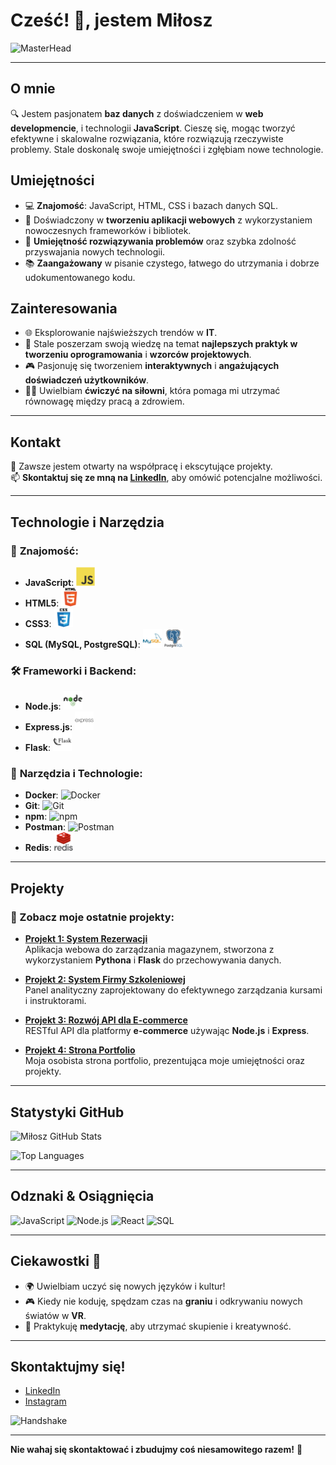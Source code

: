 # Cześć! 👋, jestem Miłosz

![MasterHead](https://user-images.githubusercontent.com/74038190/212749447-bfb7e725-6987-49d9-ae85-2015e3e7cc41.gif)

---

## O mnie
🔍 Jestem pasjonatem **baz danych** z doświadczeniem w **web developmencie**, i technologii **JavaScript**. Cieszę się, mogąc tworzyć efektywne i skalowalne rozwiązania, które rozwiązują rzeczywiste problemy. Stale doskonalę swoje umiejętności i zgłębiam nowe technologie.

## Umiejętności
- 💻 **Znajomość**: JavaScript, HTML, CSS i bazach danych SQL.
- 🌟 Doświadczony w **tworzeniu aplikacji webowych** z wykorzystaniem nowoczesnych frameworków i bibliotek.
- 🚀 **Umiejętność rozwiązywania problemów** oraz szybka zdolność przyswajania nowych technologii.
- 📚 **Zaangażowany** w pisanie czystego, łatwego do utrzymania i dobrze udokumentowanego kodu.

## Zainteresowania
- 🌐 Eksplorowanie najświeższych trendów w **IT**.
- 🧠 Stale poszerzam swoją wiedzę na temat **najlepszych praktyk w tworzeniu oprogramowania** i **wzorców projektowych**.
- 🎮 Pasjonuję się tworzeniem **interaktywnych** i **angażujących doświadczeń użytkowników**.
- 🏋️‍♂️ Uwielbiam **ćwiczyć na siłowni**, która pomaga mi utrzymać równowagę między pracą a zdrowiem.


---

## Kontakt

🤝 Zawsze jestem otwarty na współpracę i ekscytujące projekty.  
📫 **Skontaktuj się ze mną na [LinkedIn](https://www.linkedin.com/in/mi%C5%82osz-kordzi%C5%84ski-a85947254)**, aby omówić potencjalne możliwości.

---

## Technologie i Narzędzia

### 🧠 **Znajomość:**

- **JavaScript**: <img src="https://raw.githubusercontent.com/devicons/devicon/master/icons/javascript/javascript-original.svg" alt="JavaScript" width="30" height="30">
- **HTML5**: <img src="https://raw.githubusercontent.com/devicons/devicon/master/icons/html5/html5-original-wordmark.svg" alt="HTML5" width="30" height="30">
- **CSS3**: <img src="https://raw.githubusercontent.com/devicons/devicon/master/icons/css3/css3-original-wordmark.svg" alt="CSS3" width="30" height="30">
- **SQL (MySQL, PostgreSQL)**: <img src="https://raw.githubusercontent.com/devicons/devicon/master/icons/mysql/mysql-original-wordmark.svg" alt="MySQL" width="30" height="30"> <img src="https://raw.githubusercontent.com/devicons/devicon/master/icons/postgresql/postgresql-original-wordmark.svg" alt="PostgreSQL" width="30" height="30">

### 🛠 **Frameworki i Backend:**

- **Node.js**: <img src="https://raw.githubusercontent.com/devicons/devicon/master/icons/nodejs/nodejs-original-wordmark.svg" alt="Node.js" width="30" height="30">
- **Express.js**: <img src="https://raw.githubusercontent.com/devicons/devicon/master/icons/express/express-original-wordmark.svg" alt="Express" width="30" height="30">
- **Flask**: <img src="https://raw.githubusercontent.com/devicons/devicon/master/icons/flask/flask-original-wordmark.svg" alt="Flask" width="30" height="30">

### 🧰 **Narzędzia i Technologie:**

- **Docker**: ![Docker](https://img.shields.io/badge/-Docker-2496ED?style=flat&logo=docker)
- **Git**: ![Git](https://img.shields.io/badge/-Git-F05032?style=flat&logo=git)
- **npm**: ![npm](https://img.shields.io/badge/-npm-CB3837?style=flat&logo=npm)
- **Postman**: ![Postman](https://img.shields.io/badge/-Postman-FF6C37?style=flat&logo=postman)
- **Redis**: <img src="https://raw.githubusercontent.com/devicons/devicon/master/icons/redis/redis-original-wordmark.svg" alt="Redis" width="30" height="30">

---

## Projekty

### 🚀 Zobacz moje ostatnie projekty:

- **[Projekt 1: System Rezerwacji](https://github.com/milekv/system_rezerwacji)**  
  Aplikacja webowa do zarządzania magazynem, stworzona z wykorzystaniem **Pythona** i **Flask** do przechowywania danych.

- **[Projekt 2: System Firmy Szkoleniowej](https://github.com/milekv/firma-szkoleniowa)**  
  Panel analityczny zaprojektowany do efektywnego zarządzania kursami i instruktorami.

- **[Projekt 3: Rozwój API dla E-commerce](https://github.com/milekv/ecommerce-api)**  
   RESTful API dla platformy **e-commerce** używając **Node.js** i **Express**.

- **[Projekt 4: Strona Portfolio](https://github.com/milekv/milekv.github.io)**  
  Moja osobista strona portfolio, prezentująca moje umiejętności oraz projekty.

---

## Statystyki GitHub

![Miłosz GitHub Stats](https://github-readme-stats.vercel.app/api?username=milekv&show_icons=true&hide_title=true&count_private=true&theme=radical)

![Top Languages](https://github-readme-stats.vercel.app/api/top-langs/?username=milekv&layout=compact&theme=radical)

---

## Odznaki & Osiągnięcia

![JavaScript](https://img.shields.io/badge/JavaScript-ES6%20Support-yellow?style=flat&logo=javascript)
![Node.js](https://img.shields.io/badge/Node.js-14.x%20LTS-green?style=flat&logo=node.js)
![React](https://img.shields.io/badge/React-18.x-blue?style=flat&logo=react)
![SQL](https://img.shields.io/badge/MySQL-%2011.x-red?style=flat&logo=mysql)

---

## Ciekawostki 🎉

- 🌍 Uwielbiam uczyć się nowych języków i kultur!
- 🎮 Kiedy nie koduję, spędzam czas na **graniu** i odkrywaniu nowych światów w **VR**.
- 🧘 Praktykuję **medytację**, aby utrzymać skupienie i kreatywność.

---

## Skontaktujmy się!

- [LinkedIn](https://www.linkedin.com/in/mi%C5%82osz-kordzi%C5%84ski-a85947254)
- [Instagram](https://instagram.com/milekgym)

![Handshake](https://media.giphy.com/media/Lrn1k1yOyaUz0/giphy.gif)

---

**Nie wahaj się skontaktować i zbudujmy coś niesamowitego razem!** 🚀
